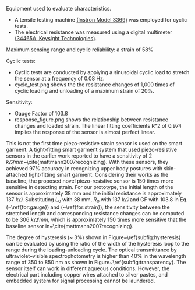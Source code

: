 Equipment used to evaluate characteristics.

- A tensile testing machine [(Instron Model 3369)](https://www.instron.us/products/testing-systems/universal-testing-systems/electromechanical/3300/3360-dual-column) was employed for cyclic tests.
- The electrical resistance was measured using a digital multimeter [(34465A, Keysight Technologies)](https://www.keysight.com/en/pdx-2891457-pn-34465A/digital-multimeter-6-digit-truevolt-dmm?cc=AU&lc=eng).


Maximum sensing range and cyclic reliability: a strain of 58%

Cyclic tests:
- Cyclic tests are conducted by applying a sinusoidal cyclic load to stretch the sensor at a frequency of 0.08 Hz. 
- cycle_test.png shows the the resistance changes of 1,000 times of cyclic loading and unloading of a maximum strain of 20%.

Sensitivity: 
- Gauge Factor of 103.8
- response_figure.png shows the relationship between resistance changes and loaded strain. The linear fitting coefficients R^2 of 0.974 implies the response of the sensor is almost perfect linear.





This is not the first time piezo-resistive strain sensor is used on the smart garment. 
A tight-fitting smart garment system that used piezo-resistive sensors in the earlier work reported to have a sensitivity of 2 $k\varOmega /mm$~\cite{mattmann2007recognizing}.
With these sensors, they achieved 97\% accuracy in recognizing upper body postures with skin-attached tight-fitting smart garment. Considering their works as the baseline, the proposed novel piezo-resistive sensor is 150 times more sensitive in detecting strain. For our prototype, the initial length of the sensor is approximately 38 mm and the initial resistance is approximately 137 $k\varOmega$. Substituting $L_0$ with 38 mm, $R_0$ with 137 $k\varOmega$ and GF with 103.8 in Eq.(~\ref{for:gauge}) and (~\ref{for:strain}), the sensitivity between the stretched length and corresponding resistance changes can be computed to be 306 $k\varOmega /mm$, which is approximately 150 times more sensitive that the baseline sensor
in~\cite{mattmann2007recognizing}. 

The degree of hysteresis (~ 3\%) shown in Figure~\ref{subfig:hysteresis} can be evaluated by using the ratio of the width of the hysteresis loop to the range during the loading-unloading cycle. The optical transmittance by ultraviolet–visible spectrophotometry is higher than 40\% in the wavelength range of 350 to 850 nm as shown in Figure~\ref{subfig:transparency}. The sensor itself can work in different aqueous conditions. However, the electrical part including copper wires attached to silver pastes, and embedded system for signal processing cannot be laundered.
